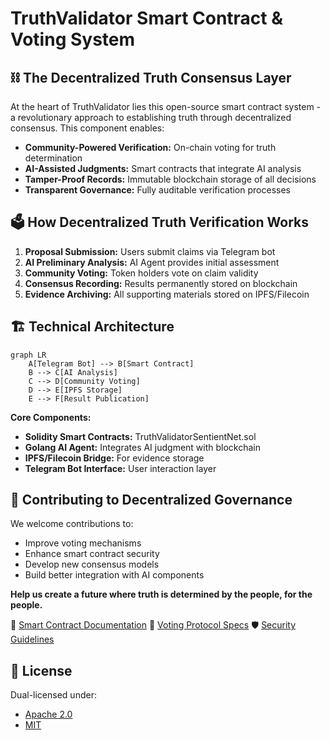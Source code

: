 # TruthValidator Smart Contract & Voting System

## ⛓️ The Decentralized Truth Consensus Layer

At the heart of TruthValidator lies this open-source smart contract system - a revolutionary approach to establishing truth through decentralized consensus. This component enables:

- **Community-Powered Verification:** On-chain voting for truth determination
- **AI-Assisted Judgments:** Smart contracts that integrate AI analysis
- **Tamper-Proof Records:** Immutable blockchain storage of all decisions
- **Transparent Governance:** Fully auditable verification processes

## 🗳️ How Decentralized Truth Verification Works

1. **Proposal Submission:** Users submit claims via Telegram bot
2. **AI Preliminary Analysis:** AI Agent provides initial assessment
3. **Community Voting:** Token holders vote on claim validity
4. **Consensus Recording:** Results permanently stored on blockchain
5. **Evidence Archiving:** All supporting materials stored on IPFS/Filecoin

## 🏗️ Technical Architecture

```mermaid
graph LR
    A[Telegram Bot] --> B[Smart Contract]
    B --> C[AI Analysis]
    C --> D[Community Voting]
    D --> E[IPFS Storage]
    E --> F[Result Publication]
```

**Core Components:**
- **Solidity Smart Contracts:** TruthValidatorSentientNet.sol
- **Golang AI Agent:** Integrates AI judgment with blockchain
- **IPFS/Filecoin Bridge:** For evidence storage
- **Telegram Bot Interface:** User interaction layer


## 🌱 Contributing to Decentralized Governance

We welcome contributions to:
- Improve voting mechanisms
- Enhance smart contract security
- Develop new consensus models
- Build better integration with AI components

**Help us create a future where truth is determined by the people, for the people.**

🔗 [Smart Contract Documentation]()
📜 [Voting Protocol Specs]()
🛡️ [Security Guidelines]()

## 📜 License
Dual-licensed under:
- [Apache 2.0](../LICENSE-APACHE)
- [MIT](../LICENSE-MIT)

